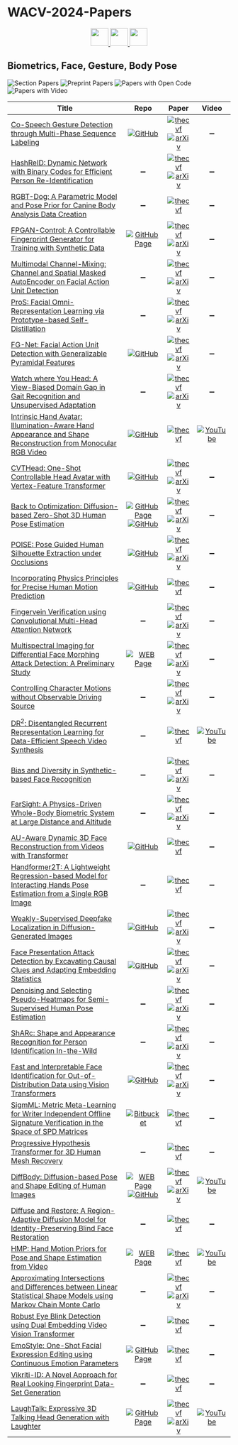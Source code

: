 # WACV-2024-Papers

<div align="center">
    <a href="https://github.com/DmitryRyumin/WACV-2024-Papers/blob/main/sections/adversarial_learning_adversarial_attack_defense_methods.md">
        <img src="https://cdn.jsdelivr.net/gh/DmitryRyumin/NewEraAI-Papers@main/images/left.svg" width="40" alt="" />
    </a>
    <a href="https://github.com/DmitryRyumin/WACV-2024-Papers/">
        <img src="https://cdn.jsdelivr.net/gh/DmitryRyumin/NewEraAI-Papers@main/images/home.svg" width="40" alt="" />
    </a>
    <a href="https://github.com/DmitryRyumin/WACV-2024-Papers/blob/main/sections/computational_photography_image_and_video_synthesis.md">
        <img src="https://cdn.jsdelivr.net/gh/DmitryRyumin/NewEraAI-Papers@main/images/right.svg" width="40" alt="" />
    </a>
</div>

## Biometrics, Face, Gesture, Body Pose

![Section Papers](https://img.shields.io/badge/Section%20Papers-36-42BA16) ![Preprint Papers](https://img.shields.io/badge/Preprint%20Papers-23-b31b1b) ![Papers with Open Code](https://img.shields.io/badge/Papers%20with%20Open%20Code-13-1D7FBF) ![Papers with Video](https://img.shields.io/badge/Papers%20with%20Video-5-FF0000)

| **Title** | **Repo** | **Paper** | **Video** |
|-----------|:--------:|:---------:|:---------:|
| [Co-Speech Gesture Detection through Multi-Phase Sequence Labeling](https://openaccess.thecvf.com/content/WACV2024/html/Ghaleb_Co-Speech_Gesture_Detection_Through_Multi-Phase_Sequence_Labeling_WACV_2024_paper.html) | [![GitHub](https://img.shields.io/github/stars/EsamGhaleb/Multi-Phase-Gesture-Detection?style=flat)](https://github.com/EsamGhaleb/Multi-Phase-Gesture-Detection) | [![thecvf](https://img.shields.io/badge/pdf-thecvf-7395C5.svg)](https://openaccess.thecvf.com/content/WACV2024/papers/Ghaleb_Co-Speech_Gesture_Detection_Through_Multi-Phase_Sequence_Labeling_WACV_2024_paper.pdf) <br /> [![arXiv](https://img.shields.io/badge/arXiv-2308.10680-b31b1b.svg)](http://arxiv.org/abs/2308.10680) | :heavy_minus_sign: |
| [HashReID: Dynamic Network with Binary Codes for Efficient Person Re-Identification](https://openaccess.thecvf.com/content/WACV2024/html/Nikhal_HashReID_Dynamic_Network_With_Binary_Codes_for_Efficient_Person_Re-Identification_WACV_2024_paper.html) | :heavy_minus_sign: | [![thecvf](https://img.shields.io/badge/pdf-thecvf-7395C5.svg)](https://openaccess.thecvf.com/content/WACV2024/papers/Nikhal_HashReID_Dynamic_Network_With_Binary_Codes_for_Efficient_Person_Re-Identification_WACV_2024_paper.pdf) <br /> [![arXiv](https://img.shields.io/badge/arXiv-2308.11900-b31b1b.svg)](http://arxiv.org/abs/2308.11900) | :heavy_minus_sign: |
| [RGBT-Dog: A Parametric Model and Pose Prior for Canine Body Analysis Data Creation](https://openaccess.thecvf.com/content/WACV2024/html/Deane_RGBT-Dog_A_Parametric_Model_and_Pose_Prior_for_Canine_Body_WACV_2024_paper.html) | :heavy_minus_sign: | [![thecvf](https://img.shields.io/badge/pdf-thecvf-7395C5.svg)](https://openaccess.thecvf.com/content/WACV2024/papers/Deane_RGBT-Dog_A_Parametric_Model_and_Pose_Prior_for_Canine_Body_WACV_2024_paper.pdf) | :heavy_minus_sign: |
| [FPGAN-Control: A Controllable Fingerprint Generator for Training with Synthetic Data](https://openaccess.thecvf.com/content/WACV2024/html/Shoshan_FPGAN-Control_A_Controllable_Fingerprint_Generator_for_Training_With_Synthetic_Data_WACV_2024_paper.html) | [![GitHub Page](https://img.shields.io/badge/GitHub-Page-159957.svg)](https://alonshoshan10.github.io/fpgan_control/) | [![thecvf](https://img.shields.io/badge/pdf-thecvf-7395C5.svg)](https://openaccess.thecvf.com/content/WACV2024/papers/Shoshan_FPGAN-Control_A_Controllable_Fingerprint_Generator_for_Training_With_Synthetic_Data_WACV_2024_paper.pdf) <br /> [![arXiv](https://img.shields.io/badge/arXiv-2310.19024-b31b1b.svg)](http://arxiv.org/abs/2310.19024) | :heavy_minus_sign: |
| [Multimodal Channel-Mixing: Channel and Spatial Masked AutoEncoder on Facial Action Unit Detection](https://openaccess.thecvf.com/content/WACV2024/html/Zhang_Multimodal_Channel-Mixing_Channel_and_Spatial_Masked_AutoEncoder_on_Facial_Action_WACV_2024_paper.html) | :heavy_minus_sign: | [![thecvf](https://img.shields.io/badge/pdf-thecvf-7395C5.svg)](https://openaccess.thecvf.com/content/WACV2024/papers/Zhang_Multimodal_Channel-Mixing_Channel_and_Spatial_Masked_AutoEncoder_on_Facial_Action_WACV_2024_paper.pdf) <br /> [![arXiv](https://img.shields.io/badge/arXiv-2209.12244-b31b1b.svg)](http://arxiv.org/abs/2209.12244) | :heavy_minus_sign: |
| [ProS: Facial Omni-Representation Learning via Prototype-based Self-Distillation](https://openaccess.thecvf.com/content/WACV2024/html/Di_ProS_Facial_Omni-Representation_Learning_via_Prototype-Based_Self-Distillation_WACV_2024_paper.html) | :heavy_minus_sign: | [![thecvf](https://img.shields.io/badge/pdf-thecvf-7395C5.svg)](https://openaccess.thecvf.com/content/WACV2024/papers/Di_ProS_Facial_Omni-Representation_Learning_via_Prototype-Based_Self-Distillation_WACV_2024_paper.pdf) <br /> [![arXiv](https://img.shields.io/badge/arXiv-2311.01929-b31b1b.svg)](http://arxiv.org/abs/2311.01929) | :heavy_minus_sign: |
| [FG-Net: Facial Action Unit Detection with Generalizable Pyramidal Features](https://openaccess.thecvf.com/content/WACV2024/html/Yin_FG-Net_Facial_Action_Unit_Detection_With_Generalizable_Pyramidal_Features_WACV_2024_paper.html) | [![GitHub](https://img.shields.io/github/stars/ihp-lab/FG-Net?style=flat)](https://github.com/ihp-lab/FG-Net) | [![thecvf](https://img.shields.io/badge/pdf-thecvf-7395C5.svg)](https://openaccess.thecvf.com/content/WACV2024/papers/Yin_FG-Net_Facial_Action_Unit_Detection_With_Generalizable_Pyramidal_Features_WACV_2024_paper.pdf) <br /> [![arXiv](https://img.shields.io/badge/arXiv-2308.12380-b31b1b.svg)](http://arxiv.org/abs/2308.12380) | :heavy_minus_sign: |
| [Watch where You Head: A View-Biased Domain Gap in Gait Recognition and Unsupervised Adaptation](https://openaccess.thecvf.com/content/WACV2024/html/Habib_Watch_Where_You_Head_A_View-Biased_Domain_Gap_in_Gait_WACV_2024_paper.html) | :heavy_minus_sign: | [![thecvf](https://img.shields.io/badge/pdf-thecvf-7395C5.svg)](https://openaccess.thecvf.com/content/WACV2024/papers/Habib_Watch_Where_You_Head_A_View-Biased_Domain_Gap_in_Gait_WACV_2024_paper.pdf) <br /> [![arXiv](https://img.shields.io/badge/arXiv-2307.06751-b31b1b.svg)](http://arxiv.org/abs/2307.06751) | :heavy_minus_sign: |
| [Intrinsic Hand Avatar: Illumination-Aware Hand Appearance and Shape Reconstruction from Monocular RGB Video](https://openaccess.thecvf.com/content/WACV2024/html/Kalshetti_Intrinsic_Hand_Avatar_Illumination-Aware_Hand_Appearance_and_Shape_Reconstruction_From_WACV_2024_paper.html) | [![GitHub](https://img.shields.io/github/stars/pmkalshetti/intrinsic_hand_avatar?style=flat)](https://github.com/pmkalshetti/intrinsic_hand_avatar) | [![thecvf](https://img.shields.io/badge/pdf-thecvf-7395C5.svg)](https://openaccess.thecvf.com/content/WACV2024/papers/Kalshetti_Intrinsic_Hand_Avatar_Illumination-Aware_Hand_Appearance_and_Shape_Reconstruction_From_WACV_2024_paper.pdf) | [![YouTube](https://img.shields.io/badge/YouTube-%23FF0000.svg?style=for-the-badge&logo=YouTube&logoColor=white)](https://www.youtube.com/watch?v=IaBEAsFcTH0) |
| [CVTHead: One-Shot Controllable Head Avatar with Vertex-Feature Transformer](https://openaccess.thecvf.com/content/WACV2024/html/Ma_CVTHead_One-Shot_Controllable_Head_Avatar_With_Vertex-Feature_Transformer_WACV_2024_paper.html) | [![GitHub](https://img.shields.io/github/stars/HowieMa/CVTHead?style=flat)](https://github.com/HowieMa/CVTHead) | [![thecvf](https://img.shields.io/badge/pdf-thecvf-7395C5.svg)](https://openaccess.thecvf.com/content/WACV2024/papers/Ma_CVTHead_One-Shot_Controllable_Head_Avatar_With_Vertex-Feature_Transformer_WACV_2024_paper.pdf) <br /> [![arXiv](https://img.shields.io/badge/arXiv-2311.06443-b31b1b.svg)](http://arxiv.org/abs/2311.06443) | :heavy_minus_sign: |
| [Back to Optimization: Diffusion-based Zero-Shot 3D Human Pose Estimation](https://openaccess.thecvf.com/content/WACV2024/html/Jiang_Back_to_Optimization_Diffusion-Based_Zero-Shot_3D_Human_Pose_Estimation_WACV_2024_paper.html) | [![GitHub Page](https://img.shields.io/badge/GitHub-Page-159957.svg)](https://zhyjiang.github.io/ZeDO-proj/) <br /> [![GitHub](https://img.shields.io/github/stars/ipl-uw/ZeDO-Release?style=flat)](https://github.com/ipl-uw/ZeDO-Release) | [![thecvf](https://img.shields.io/badge/pdf-thecvf-7395C5.svg)](https://openaccess.thecvf.com/content/WACV2024/papers/Jiang_Back_to_Optimization_Diffusion-Based_Zero-Shot_3D_Human_Pose_Estimation_WACV_2024_paper.pdf) <br /> [![arXiv](https://img.shields.io/badge/arXiv-2307.03833-b31b1b.svg)](http://arxiv.org/abs/2307.03833) | :heavy_minus_sign: |
| [POISE: Pose Guided Human Silhouette Extraction under Occlusions](https://openaccess.thecvf.com/content/WACV2024/html/Dutta_POISE_Pose_Guided_Human_Silhouette_Extraction_Under_Occlusions_WACV_2024_paper.html) | [![GitHub](https://img.shields.io/github/stars/take2rohit/poise?style=flat)](https://github.com/take2rohit/poise) | [![thecvf](https://img.shields.io/badge/pdf-thecvf-7395C5.svg)](https://openaccess.thecvf.com/content/WACV2024/papers/Dutta_POISE_Pose_Guided_Human_Silhouette_Extraction_Under_Occlusions_WACV_2024_paper.pdf) <br /> [![arXiv](https://img.shields.io/badge/arXiv-2311.05077-b31b1b.svg)](http://arxiv.org/abs/2311.05077) | :heavy_minus_sign: |
| [Incorporating Physics Principles for Precise Human Motion Prediction](https://openaccess.thecvf.com/content/WACV2024/html/Zhang_Incorporating_Physics_Principles_for_Precise_Human_Motion_Prediction_WACV_2024_paper.html) | [![GitHub](https://img.shields.io/github/stars/zhangy76/PhysMoP?style=flat)](https://github.com/zhangy76/PhysMoP) | [![thecvf](https://img.shields.io/badge/pdf-thecvf-7395C5.svg)](https://openaccess.thecvf.com/content/WACV2024/papers/Zhang_Incorporating_Physics_Principles_for_Precise_Human_Motion_Prediction_WACV_2024_paper.pdf) | :heavy_minus_sign: |
| [Fingervein Verification using Convolutional Multi-Head Attention Network](https://openaccess.thecvf.com/content/WACV2024/html/Ramachandra_Fingervein_Verification_Using_Convolutional_Multi-Head_Attention_Network_WACV_2024_paper.html) | :heavy_minus_sign: | [![thecvf](https://img.shields.io/badge/pdf-thecvf-7395C5.svg)](https://openaccess.thecvf.com/content/WACV2024/papers/Ramachandra_Fingervein_Verification_Using_Convolutional_Multi-Head_Attention_Network_WACV_2024_paper.pdf) <br /> [![arXiv](https://img.shields.io/badge/arXiv-2310.16808-b31b1b.svg)](http://arxiv.org/abs/2310.16808) | :heavy_minus_sign: |
| [Multispectral Imaging for Differential Face Morphing Attack Detection: A Preliminary Study](https://openaccess.thecvf.com/content/WACV2024/html/Ramachandra_Multispectral_Imaging_for_Differential_Face_Morphing_Attack_Detection_A_Preliminary_WACV_2024_paper.html) | [![WEB Page](https://img.shields.io/badge/WEB-Page-159957.svg)](https://sites.google.com/view/narayanvetrekar/database/spectral-face-gender) | [![thecvf](https://img.shields.io/badge/pdf-thecvf-7395C5.svg)](https://openaccess.thecvf.com/content/WACV2024/papers/Ramachandra_Multispectral_Imaging_for_Differential_Face_Morphing_Attack_Detection_A_Preliminary_WACV_2024_paper.pdf) <br /> [![arXiv](https://img.shields.io/badge/arXiv-2304.03510-b31b1b.svg)](http://arxiv.org/abs/2304.03510) | :heavy_minus_sign: |
| [Controlling Character Motions without Observable Driving Source](https://openaccess.thecvf.com/content/WACV2024/html/Li_Controlling_Character_Motions_Without_Observable_Driving_Source_WACV_2024_paper.html) | :heavy_minus_sign: | [![thecvf](https://img.shields.io/badge/pdf-thecvf-7395C5.svg)](https://openaccess.thecvf.com/content/WACV2024/papers/Li_Controlling_Character_Motions_Without_Observable_Driving_Source_WACV_2024_paper.pdf) <br /> [![arXiv](https://img.shields.io/badge/arXiv-2308.06025-b31b1b.svg)](http://arxiv.org/abs/2308.06025) | :heavy_minus_sign: |
| [DR<sup>2</sup>: Disentangled Recurrent Representation Learning for Data-Efficient Speech Video Synthesis](https://openaccess.thecvf.com/content/WACV2024/html/Zhang_DR2_Disentangled_Recurrent_Representation_Learning_for_Data-Efficient_Speech_Video_Synthesis_WACV_2024_paper.html) | :heavy_minus_sign: | [![thecvf](https://img.shields.io/badge/pdf-thecvf-7395C5.svg)](https://openaccess.thecvf.com/content/WACV2024/papers/Zhang_DR2_Disentangled_Recurrent_Representation_Learning_for_Data-Efficient_Speech_Video_Synthesis_WACV_2024_paper.pdf) | [![YouTube](https://img.shields.io/badge/YouTube-%23FF0000.svg?style=for-the-badge&logo=YouTube&logoColor=white)](https://www.youtube.com/watch?v=LDdDm86Ve_4) |
| [Bias and Diversity in Synthetic-based Face Recognition](https://openaccess.thecvf.com/content/WACV2024/html/Huber_Bias_and_Diversity_in_Synthetic-Based_Face_Recognition_WACV_2024_paper.html) | :heavy_minus_sign: | [![thecvf](https://img.shields.io/badge/pdf-thecvf-7395C5.svg)](https://openaccess.thecvf.com/content/WACV2024/papers/Huber_Bias_and_Diversity_in_Synthetic-Based_Face_Recognition_WACV_2024_paper.pdf) <br /> [![arXiv](https://img.shields.io/badge/arXiv-2311.03970-b31b1b.svg)](http://arxiv.org/abs/2311.03970) | :heavy_minus_sign: |
| [FarSight: A Physics-Driven Whole-Body Biometric System at Large Distance and Altitude](https://openaccess.thecvf.com/content/WACV2024/html/Liu_FarSight_A_Physics-Driven_Whole-Body_Biometric_System_at_Large_Distance_and_WACV_2024_paper.html) | :heavy_minus_sign: | [![thecvf](https://img.shields.io/badge/pdf-thecvf-7395C5.svg)](https://openaccess.thecvf.com/content/WACV2024/papers/Liu_FarSight_A_Physics-Driven_Whole-Body_Biometric_System_at_Large_Distance_and_WACV_2024_paper.pdf) <br /> [![arXiv](https://img.shields.io/badge/arXiv-2306.17206-b31b1b.svg)](http://arxiv.org/abs/2306.17206) | :heavy_minus_sign: |
| [AU-Aware Dynamic 3D Face Reconstruction from Videos with Transformer](https://openaccess.thecvf.com/content/WACV2024/html/Kuang_AU-Aware_Dynamic_3D_Face_Reconstruction_From_Videos_With_Transformer_WACV_2024_paper.html) | [![GitHub](https://img.shields.io/github/stars/kuangcy1998/AU-D3DFace?style=flat)](https://github.com/kuangcy1998/AU-D3DFace) | [![thecvf](https://img.shields.io/badge/pdf-thecvf-7395C5.svg)](https://openaccess.thecvf.com/content/WACV2024/papers/Kuang_AU-Aware_Dynamic_3D_Face_Reconstruction_From_Videos_With_Transformer_WACV_2024_paper.pdf) | :heavy_minus_sign: |
| [Handformer2T: A Lightweight Regression-based Model for Interacting Hands Pose Estimation from a Single RGB Image](https://openaccess.thecvf.com/content/WACV2024/html/Zhang_Handformer2T_A_Lightweight_Regression-Based_Model_for_Interacting_Hands_Pose_Estimation_WACV_2024_paper.html) | :heavy_minus_sign: | [![thecvf](https://img.shields.io/badge/pdf-thecvf-7395C5.svg)](https://openaccess.thecvf.com/content/WACV2024/papers/Zhang_Handformer2T_A_Lightweight_Regression-Based_Model_for_Interacting_Hands_Pose_Estimation_WACV_2024_paper.pdf) | :heavy_minus_sign: |
| [Weakly-Supervised Deepfake Localization in Diffusion-Generated Images](https://openaccess.thecvf.com/content/WACV2024/html/Tantaru_Weakly-Supervised_Deepfake_Localization_in_Diffusion-Generated_Images_WACV_2024_paper.html) | [![GitHub](https://img.shields.io/github/stars/bit-ml/dolos?style=flat)](https://github.com/bit-ml/dolos) | [![thecvf](https://img.shields.io/badge/pdf-thecvf-7395C5.svg)](https://openaccess.thecvf.com/content/WACV2024/papers/Tantaru_Weakly-Supervised_Deepfake_Localization_in_Diffusion-Generated_Images_WACV_2024_paper.pdf) <br /> [![arXiv](https://img.shields.io/badge/arXiv-2311.04584-b31b1b.svg)](http://arxiv.org/abs/2311.04584) | :heavy_minus_sign: |
| [Face Presentation Attack Detection by Excavating Causal Clues and Adapting Embedding Statistics](https://openaccess.thecvf.com/content/WACV2024/html/Fang_Face_Presentation_Attack_Detection_by_Excavating_Causal_Clues_and_Adapting_WACV_2024_paper.html) | [![GitHub](https://img.shields.io/github/stars/meilfang/CF-PAD?style=flat)](https://github.com/meilfang/CF-PAD) | [![thecvf](https://img.shields.io/badge/pdf-thecvf-7395C5.svg)](https://openaccess.thecvf.com/content/WACV2024/papers/Fang_Face_Presentation_Attack_Detection_by_Excavating_Causal_Clues_and_Adapting_WACV_2024_paper.pdf) <br /> [![arXiv](https://img.shields.io/badge/arXiv-2308.14551-b31b1b.svg)](http://arxiv.org/abs/2308.14551) | :heavy_minus_sign: |
| [Denoising and Selecting Pseudo-Heatmaps for Semi-Supervised Human Pose Estimation](https://openaccess.thecvf.com/content/WACV2024/html/Yu_Denoising_and_Selecting_Pseudo-Heatmaps_for_Semi-Supervised_Human_Pose_Estimation_WACV_2024_paper.html) | :heavy_minus_sign: | [![thecvf](https://img.shields.io/badge/pdf-thecvf-7395C5.svg)](https://openaccess.thecvf.com/content/WACV2024/papers/Yu_Denoising_and_Selecting_Pseudo-Heatmaps_for_Semi-Supervised_Human_Pose_Estimation_WACV_2024_paper.pdf) <br /> [![arXiv](https://img.shields.io/badge/arXiv-2310.00099-b31b1b.svg)](http://arxiv.org/abs/2310.00099) | :heavy_minus_sign: |
| [ShARc: Shape and Appearance Recognition for Person Identification In-the-Wild](https://openaccess.thecvf.com/content/WACV2024/html/Zhu_ShARc_Shape_and_Appearance_Recognition_for_Person_Identification_In-the-Wild_WACV_2024_paper.html) | :heavy_minus_sign: | [![thecvf](https://img.shields.io/badge/pdf-thecvf-7395C5.svg)](https://openaccess.thecvf.com/content/WACV2024/papers/Zhu_ShARc_Shape_and_Appearance_Recognition_for_Person_Identification_In-the-Wild_WACV_2024_paper.pdf) <br /> [![arXiv](https://img.shields.io/badge/arXiv-2310.15946-b31b1b.svg)](http://arxiv.org/abs/2310.15946) | :heavy_minus_sign: |
| [Fast and Interpretable Face Identification for Out-of-Distribution Data using Vision Transformers](https://openaccess.thecvf.com/content/WACV2024/html/Phan_Fast_and_Interpretable_Face_Identification_for_Out-of-Distribution_Data_Using_Vision_WACV_2024_paper.html) | [![GitHub](https://img.shields.io/github/stars/anguyen8/face-vit?style=flat)](https://github.com/anguyen8/face-vit) | [![thecvf](https://img.shields.io/badge/pdf-thecvf-7395C5.svg)](https://openaccess.thecvf.com/content/WACV2024/papers/Phan_Fast_and_Interpretable_Face_Identification_for_Out-of-Distribution_Data_Using_Vision_WACV_2024_paper.pdf) <br /> [![arXiv](https://img.shields.io/badge/arXiv-2311.02803-b31b1b.svg)](http://arxiv.org/abs/2311.02803) | :heavy_minus_sign: |
| [SigmML: Metric Meta-Learning for Writer Independent Offline Signature Verification in the Space of SPD Matrices](https://openaccess.thecvf.com/content/WACV2024/html/Giazitzis_SigmML_Metric_Meta-Learning_for_Writer_Independent_Offline_Signature_Verification_in_WACV_2024_paper.html) | [![Bitbucket](https://img.shields.io/badge/bitbucket-%230047B3.svg?style=for-the-badge&logo=bitbucket&logoColor=white)](https://bitbucket.org/agiaz/sigmml) | [![thecvf](https://img.shields.io/badge/pdf-thecvf-7395C5.svg)](https://openaccess.thecvf.com/content/WACV2024/papers/Giazitzis_SigmML_Metric_Meta-Learning_for_Writer_Independent_Offline_Signature_Verification_in_WACV_2024_paper.pdf) | :heavy_minus_sign: |
| [Progressive Hypothesis Transformer for 3D Human Mesh Recovery](https://openaccess.thecvf.com/content/WACV2024/html/Liao_Progressive_Hypothesis_Transformer_for_3D_Human_Mesh_Recovery_WACV_2024_paper.html) | :heavy_minus_sign: | [![thecvf](https://img.shields.io/badge/pdf-thecvf-7395C5.svg)](https://openaccess.thecvf.com/content/WACV2024/papers/Liao_Progressive_Hypothesis_Transformer_for_3D_Human_Mesh_Recovery_WACV_2024_paper.pdf) | :heavy_minus_sign: |
| [DiffBody: Diffusion-based Pose and Shape Editing of Human Images](https://openaccess.thecvf.com/content/WACV2024/html/Okuyama_DiffBody_Diffusion-Based_Pose_and_Shape_Editing_of_Human_Images_WACV_2024_paper.html) | [![WEB Page](https://img.shields.io/badge/WEB-Page-159957.svg)](https://www.cgg.cs.tsukuba.ac.jp/~okuyama/pub/diffbody/) <br /> [![GitHub](https://img.shields.io/github/stars/yutaokuyama/DiffBody?style=flat)](https://github.com/yutaokuyama/DiffBody) | [![thecvf](https://img.shields.io/badge/pdf-thecvf-7395C5.svg)](https://openaccess.thecvf.com/content/WACV2024/papers/Okuyama_DiffBody_Diffusion-Based_Pose_and_Shape_Editing_of_Human_Images_WACV_2024_paper.pdf) <br /> [![arXiv](https://img.shields.io/badge/arXiv-2401.02804-b31b1b.svg)](http://arxiv.org/abs/2401.02804) | [![YouTube](https://img.shields.io/badge/YouTube-%23FF0000.svg?style=for-the-badge&logo=YouTube&logoColor=white)](https://www.youtube.com/watch?v=IhFUiEc2ygE) |
| [Diffuse and Restore: A Region-Adaptive Diffusion Model for Identity-Preserving Blind Face Restoration](https://openaccess.thecvf.com/content/WACV2024/html/Suin_Diffuse_and_Restore_A_Region-Adaptive_Diffusion_Model_for_Identity-Preserving_Blind_WACV_2024_paper.html) | :heavy_minus_sign: | [![thecvf](https://img.shields.io/badge/pdf-thecvf-7395C5.svg)](https://openaccess.thecvf.com/content/WACV2024/papers/Suin_Diffuse_and_Restore_A_Region-Adaptive_Diffusion_Model_for_Identity-Preserving_Blind_WACV_2024_paper.pdf) | :heavy_minus_sign: |
| [HMP: Hand Motion Priors for Pose and Shape Estimation from Video](https://openaccess.thecvf.com/content/WACV2024/html/Duran_HMP_Hand_Motion_Priors_for_Pose_and_Shape_Estimation_From_WACV_2024_paper.html) | [![WEB Page](https://img.shields.io/badge/WEB-Page-159957.svg)](https://hmp.is.tue.mpg.de/) | [![thecvf](https://img.shields.io/badge/pdf-thecvf-7395C5.svg)](https://openaccess.thecvf.com/content/WACV2024/papers/Duran_HMP_Hand_Motion_Priors_for_Pose_and_Shape_Estimation_From_WACV_2024_paper.pdf) | [![YouTube](https://img.shields.io/badge/YouTube-%23FF0000.svg?style=for-the-badge&logo=YouTube&logoColor=white)](https://www.youtube.com/watch?v=MCmXutpg88o) |
| [Approximating Intersections and Differences between Linear Statistical Shape Models using Markov Chain Monte Carlo](https://openaccess.thecvf.com/content/WACV2024/html/Weiherer_Approximating_Intersections_and_Differences_Between_Linear_Statistical_Shape_Models_Using_WACV_2024_paper.html) | :heavy_minus_sign: | [![thecvf](https://img.shields.io/badge/pdf-thecvf-7395C5.svg)](https://openaccess.thecvf.com/content/WACV2024/papers/Weiherer_Approximating_Intersections_and_Differences_Between_Linear_Statistical_Shape_Models_Using_WACV_2024_paper.pdf) <br /> [![arXiv](https://img.shields.io/badge/arXiv-2211.16314-b31b1b.svg)](http://arxiv.org/abs/2211.16314) | :heavy_minus_sign: |
| [Robust Eye Blink Detection using Dual Embedding Video Vision Transformer](https://openaccess.thecvf.com/content/WACV2024/html/Hong_Robust_Eye_Blink_Detection_Using_Dual_Embedding_Video_Vision_Transformer_WACV_2024_paper.html) | :heavy_minus_sign: | [![thecvf](https://img.shields.io/badge/pdf-thecvf-7395C5.svg)](https://openaccess.thecvf.com/content/WACV2024/papers/Hong_Robust_Eye_Blink_Detection_Using_Dual_Embedding_Video_Vision_Transformer_WACV_2024_paper.pdf) | :heavy_minus_sign: |
| [EmoStyle: One-Shot Facial Expression Editing using Continuous Emotion Parameters](https://openaccess.thecvf.com/content/WACV2024/html/Azari_EmoStyle_One-Shot_Facial_Expression_Editing_Using_Continuous_Emotion_Parameters_WACV_2024_paper.html) | [![GitHub Page](https://img.shields.io/badge/GitHub-Page-159957.svg)](https://bihamta.github.io/emostyle/) | [![thecvf](https://img.shields.io/badge/pdf-thecvf-7395C5.svg)](https://openaccess.thecvf.com/content/WACV2024/papers/Azari_EmoStyle_One-Shot_Facial_Expression_Editing_Using_Continuous_Emotion_Parameters_WACV_2024_paper.pdf) | :heavy_minus_sign: |
| [Vikriti-ID: A Novel Approach for Real Looking Fingerprint Data-Set Generation](https://openaccess.thecvf.com/content/WACV2024/html/Shukla_Vikriti-ID_A_Novel_Approach_for_Real_Looking_Fingerprint_Data-Set_Generation_WACV_2024_paper.html) | :heavy_minus_sign: | [![thecvf](https://img.shields.io/badge/pdf-thecvf-7395C5.svg)](https://openaccess.thecvf.com/content/WACV2024/papers/Shukla_Vikriti-ID_A_Novel_Approach_for_Real_Looking_Fingerprint_Data-Set_Generation_WACV_2024_paper.pdf) | :heavy_minus_sign: |
| [LaughTalk: Expressive 3D Talking Head Generation with Laughter](https://openaccess.thecvf.com/content/WACV2024/html/Sung-Bin_LaughTalk_Expressive_3D_Talking_Head_Generation_With_Laughter_WACV_2024_paper.html) | [![GitHub Page](https://img.shields.io/badge/GitHub-Page-159957.svg)](https://laughtalk.github.io/) | [![thecvf](https://img.shields.io/badge/pdf-thecvf-7395C5.svg)](https://openaccess.thecvf.com/content/WACV2024/papers/Sung-Bin_LaughTalk_Expressive_3D_Talking_Head_Generation_With_Laughter_WACV_2024_paper.pdf) <br /> [![arXiv](https://img.shields.io/badge/arXiv-2311.00994-b31b1b.svg)](http://arxiv.org/abs/2311.00994) | [![YouTube](https://img.shields.io/badge/YouTube-%23FF0000.svg?style=for-the-badge&logo=YouTube&logoColor=white)](https://www.youtube.com/watch?v=zYnUyPHPEn8) |
